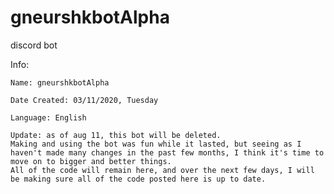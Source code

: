 # gneurshkbotAlpha
discord bot

Info:

    Name: gneurshkbotAlpha

    Date Created: 03/11/2020, Tuesday

    Language: English

    Update: as of aug 11, this bot will be deleted. 
    Making and using the bot was fun while it lasted, but seeing as I haven't made many changes in the past few months, I think it's time to move on to bigger and better things. 
    All of the code will remain here, and over the next few days, I will be making sure all of the code posted here is up to date. 
